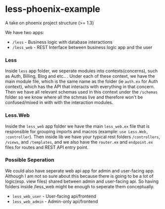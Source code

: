 # less-phoenix-example
A take on phoenix project structure (>= 1.3)

We have two apps: 
- `/less` - Business logic with database interactions
- `/less_web` - REST Interface between business logic app and the user 

### Less
Inside `less`  app folder, we seperate modules into contexts(concerns), such as Auth, Billing,  Blog and etc.. . Under each of these context, we have the main module file, which is the same name as the folder (ie `auth.ex` for Auth context), which has the API that interacts with everything in that concern. Then we have all relevant schemas used in this context under the `/schemas` folder so we know where all the schmas live and therefore won't be confused/mixed in with with the interaction modules. 

### Less.Web
Inside the `less_web`  app folder we have the main `less_web.ex` file that is responsible for grouping imports and macros (example: `use Less.Web, :controller`). Then inside lib we have your typical rest folders `/controllers`, `/views`,  and `/templates`, and we also have the `router.ex` and `endpoint.ex` files for routes and REST API entry point. 

### Possible Seperation
We could also have seperate web api app for admin and user-facing app. Although I am not so sure about this because there is going to be a lot of logic(esp. view files) shared between admin and user-facing api. So having folders inside /less_web might be enough to seperate them conceptually.

- `less_web_user` - User-facing api/frontend
- `less_web_admin` - Admin-only api/frontend